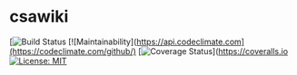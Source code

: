 # csawiki

 [![Build Status](https://travis-ci.org/) [![Maintainability](https://api.codeclimate.com](https://codeclimate.com/github/) [![Coverage Status](https://coveralls.io)](https://coveralls.io [![License: MIT](https://img.shields.io/badge/License-MIT-yellow.svg)](https://opensource.org/licenses/MIT)

